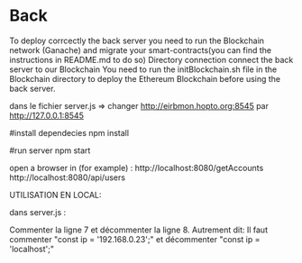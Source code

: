 # Back
To deploy corrcectly the back server you need to run the Blockchain network (Ganache) and migrate your smart-contracts(you can find the instructions in README.md to do so)
Directory connection connect the back server to our Blockchain
You need to run the initBlockchain.sh file in the Blockchain directory to deploy the Ethereum Blockchain before using the back server.

dans le fichier server.js => changer http://eirbmon.hopto.org:8545 par http://127.0.0.1:8545  

#install dependecies
npm install
 

#run server
npm start


open a browser in (for example) :
 http://localhost:8080/getAccounts 
 http://localhost:8080/api/users


UTILISATION EN LOCAL:

dans server.js : 

Commenter la ligne 7 et décommenter la ligne 8.
Autrement dit: Il faut commenter "const ip = '192.168.0.23';" et décommenter  "const ip = 'localhost';"

